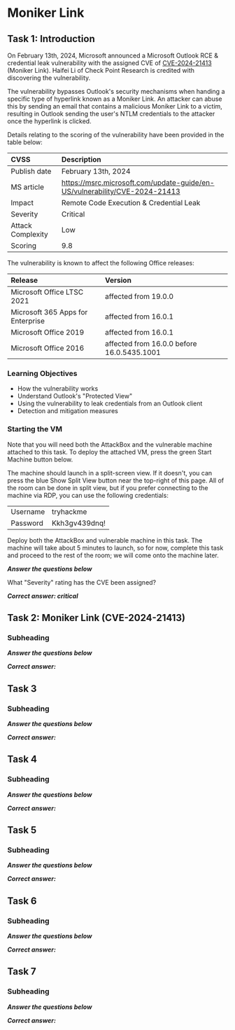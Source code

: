 # Moniker Link

## Task 1: Introduction

On February 13th, 2024, Microsoft announced a Microsoft Outlook
RCE & credential leak vulnerability with the assigned CVE of
[CVE-2024-21413](https://www.cve.org/CVERecord?id=CVE-2024-21413) (Moniker Link).
Haifei Li of Check Point Research is credited with discovering the vulnerability.

The vulnerability bypasses Outlook's security mechanisms when handing a specific type of
hyperlink known as a Moniker Link. An attacker can abuse this by sending an email that
contains a malicious Moniker Link to a victim, resulting in Outlook sending the
user's NTLM credentials to the attacker once the hyperlink is clicked.

Details relating to the scoring of the vulnerability
have been provided in the table below:

|CVSS|Description|
|:-|:-|
|Publish date|February 13th, 2024|
|MS article|<https://msrc.microsoft.com/update-guide/en-US/vulnerability/CVE-2024-21413>|
|Impact|Remote Code Execution & Credential Leak|
|Severity|Critical|
|Attack Complexity|Low|
|Scoring|9.8|

The vulnerability is known to affect the following Office releases:

|Release|Version|
|:-|:-|
|Microsoft Office LTSC 2021|affected from 19.0.0|
|Microsoft 365 Apps for Enterprise|affected from 16.0.1|
|Microsoft Office 2019|affected from 16.0.1|
|Microsoft Office 2016|affected from 16.0.0 before 16.0.5435.1001|

### Learning Objectives

- How the vulnerability works
- Understand Outlook's "Protected View"
- Using the vulnerability to leak credentials from an Outlook client
- Detection and mitigation measures

### Starting the VM

Note that you will need both the AttackBox and the vulnerable machine attached to
this task. To deploy the attached VM, press the green Start Machine button below.

The machine should launch in a split-screen view. If it doesn't, you can press
the blue Show Split View button near the top-right of this page.
All of the room can be done in split view, but if you prefer
connecting to the machine via RDP, you can use the following credentials:

|||
|:-|:-|
|Username|tryhackme|
|Password|Kkh3gv439dnq!|

Deploy both the AttackBox and vulnerable machine in this task.
The machine will take about 5 minutes to launch, so for now, complete this
task and proceed to the rest of the room; we will come onto the machine later.

***Answer the questions below***

What "Severity" rating has the CVE been assigned?

***Correct answer: critical***

## Task 2: Moniker Link (CVE-2024-21413)

### Subheading

***Answer the questions below***

***Correct answer:***

## Task 3

### Subheading

***Answer the questions below***

***Correct answer:***

## Task 4

### Subheading

***Answer the questions below***

***Correct answer:***

## Task 5

### Subheading

***Answer the questions below***

***Correct answer:***

## Task 6

### Subheading

***Answer the questions below***

***Correct answer:***

## Task 7

### Subheading

***Answer the questions below***

***Correct answer:***
